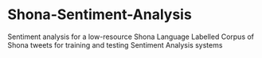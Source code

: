 # Shona-Sentiment-Analysis
Sentiment analysis for a low-resource Shona Language 
Labelled Corpus of Shona tweets for training and testing Sentiment Analysis systems 
